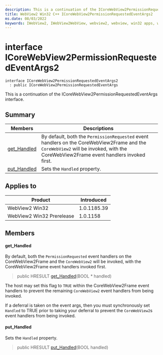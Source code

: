 ```yaml
---
description: This is a continuation of the ICoreWebView2PermissionRequestedEventArgs interface.
title: WebView2 Win32 C++ ICoreWebView2PermissionRequestedEventArgs2
ms.date: 08/03/2022
keywords: IWebView2, IWebView2WebView, webview2, webview, win32 apps, win32, edge, ICoreWebView2, ICoreWebView2Controller, browser control, edge html, ICoreWebView2PermissionRequestedEventArgs2
---
```


# interface ICoreWebView2PermissionRequestedEventArgs2

```
interface ICoreWebView2PermissionRequestedEventArgs2
  : public ICoreWebView2PermissionRequestedEventArgs
```

This is a continuation of the ICoreWebView2PermissionRequestedEventArgs interface.

## Summary

 Members                        | Descriptions
--------------------------------|---------------------------------------------
[get_Handled](#get_handled) | By default, both the `PermissionRequested` event handlers on the CoreWebView2Frame and the `CoreWebView2` will be invoked, with the CoreWebView2Frame event handlers invoked first.
[put_Handled](#put_handled) | Sets the `Handled` property.

## Applies to

Product                         | Introduced
--------------------------------|---------------------------------------------
WebView2 Win32            |    1.0.1185.39
WebView2 Win32 Prerelease |    1.0.1158

## Members

#### get_Handled

By default, both the `PermissionRequested` event handlers on the CoreWebView2Frame and the `CoreWebView2` will be invoked, with the CoreWebView2Frame event handlers invoked first.

> public HRESULT [get_Handled](#get_handled)(BOOL * handled)

The host may set this flag to `TRUE` within the CoreWebView2Frame event handlers to prevent the remaining `CoreWebView2` event handlers from being invoked.

If a deferral is taken on the event args, then you must synchronously set `Handled` to TRUE prior to taking your deferral to prevent the `CoreWebView2`s event handlers from being invoked.

#### put_Handled

Sets the `Handled` property.

> public HRESULT [put_Handled](#put_handled)(BOOL handled)


